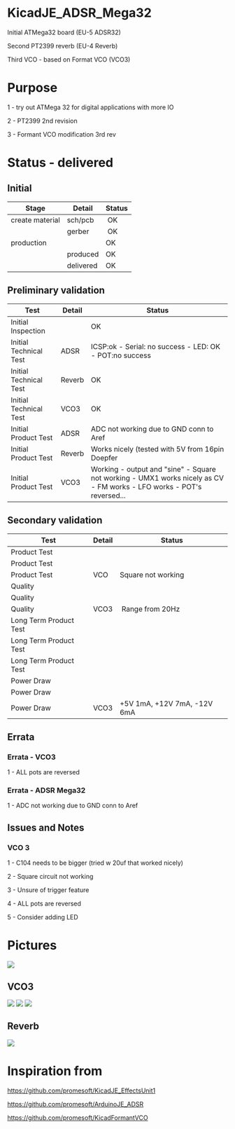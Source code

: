 # KicadJE_ADSR_Mega32
Initial ATMega32 board (EU-5 ADSR32)

Second PT2399 reverb (EU-4 Reverb)

Third VCO - based on Format VCO (VCO3)

# Purpose
1 - try out ATMega 32 for digital applications with more IO

2 - PT2399 2nd revision

3 - Formant VCO modification 3rd rev

# Status - delivered
## Initial 
| Stage  | Detail | Status |
| ------------- | ------------- | ------------- |
| create material  | sch/pcb | OK  |
| | gerber | OK |
| production  |   | OK |
|  | produced | OK |
|  | delivered | OK |

## Preliminary validation
| Test  | Detail | Status |
| ------------- | ------------- | ------------- |
| Initial Inspection | | OK |
| Initial Technical Test | ADSR | ICSP:ok - Serial: no success - LED: OK - POT:no success|
| Initial Technical Test | Reverb | OK |
| Initial Technical Test | VCO3 | OK |
| Initial Product Test | ADSR | ADC not working due to GND conn to Aref |
| Initial Product Test | Reverb | Works nicely (tested with 5V from 16pin Doepfer|
| Initial Product Test | VCO3 | Working - output and "sine" - Square not working - UMX1 works nicely as CV - FM works - LFO works - POT's reversed... |

## Secondary validation
| Test  | Detail | Status |
| ------------- | ------------- |------------- |
| Product Test |  |  |
| Product Test |  |  |
| Product Test | VCO | Square not working|
| Quality | | |
| Quality | | |
| Quality | VCO3 | Range from 20Hz |
| Long Term Product Test |  |  |
| Long Term Product Test |  |  |
| Long Term Product Test |  |  |
| Power Draw |  | 
| Power Draw |  | 
| Power Draw | VCO3 | +5V 1mA, +12V 7mA, -12V 6mA 

## Errata
### Errata - VCO3
1 - ALL pots are reversed
### Errata - ADSR Mega32
1 - ADC not working due to GND conn to Aref

## Issues and Notes
### VCO 3
1 - C104 needs to be bigger (tried w 20uf that worked nicely)

2 - Square circuit not working

3 - Unsure of trigger feature

4 - ALL pots are reversed

5 - Consider adding LED

# Pictures
![](KicadJE_ADSR_Mega32/KicadJE_ADSR_Mega32_Front1.png)
## VCO3
![](VCO3_sch.png)
![](VCO3.jpeg)
![](https://github.com/promesoft/KicadJE_uP_DAC/blob/master/DDS1_VCO3.jpeg)
## Reverb
![](EU1-PT2399_sch.png)

# Inspiration from 
https://github.com/promesoft/KicadJE_EffectsUnit1

https://github.com/promesoft/ArduinoJE_ADSR

https://github.com/promesoft/KicadFormantVCO
